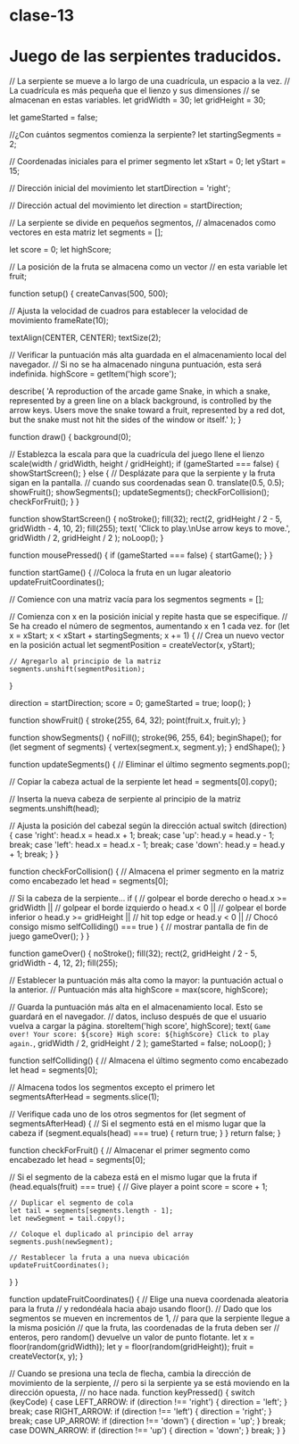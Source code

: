 # clase-13

# Juego de las serpientes traducidos.

// La serpiente se mueve a lo largo de una cuadrícula, un espacio a la vez.
// La cuadrícula es más pequeña que el lienzo y sus dimensiones
// se almacenan en estas variables.
let gridWidth = 30;
let gridHeight = 30;

let gameStarted = false;

//¿Con cuántos segmentos comienza la serpiente?
let startingSegments = 2;

// Coordenadas iniciales para el primer segmento
let xStart = 0;
let yStart = 15;

// Dirección inicial del movimiento
let startDirection = 'right';

// Dirección actual del movimiento
let direction = startDirection;

// La serpiente se divide en pequeños segmentos,
// almacenados como vectores en esta matriz
let segments = [];

let score = 0;
let highScore;

// La posición de la fruta se almacena como un vector
// en esta variable
let fruit;

function setup() {
  createCanvas(500, 500);

  // Ajusta la velocidad de cuadros para establecer la velocidad de movimiento
  frameRate(10);

  textAlign(CENTER, CENTER);
  textSize(2);

  // Verificar la puntuación más alta guardada en el almacenamiento local del navegador.
  // Si no se ha almacenado ninguna puntuación, esta será indefinida.
  highScore = getItem('high score');

  describe(
    'A reproduction of the arcade game Snake, in which a snake, represented by a green line on a black background, is controlled by the arrow keys. Users move the snake toward a fruit, represented by a red dot, but the snake must not hit the sides of the window or itself.'
  );
}

function draw() {
  background(0);

  // Establezca la escala para que la cuadrícula del juego llene el lienzo
  scale(width / gridWidth, height / gridHeight);
  if (gameStarted === false) {
    showStartScreen();
  } else {
    // Desplázate para que la serpiente y la fruta sigan en la pantalla.
    // cuando sus coordenadas sean 0.
    translate(0.5, 0.5);
    showFruit();
    showSegments();
    updateSegments();
    checkForCollision();
    checkForFruit();
  }
}

function showStartScreen() {
  noStroke();
  fill(32);
  rect(2, gridHeight / 2 - 5, gridWidth - 4, 10, 2);
  fill(255);
  text(
    'Click to play.\nUse arrow keys to move.',
    gridWidth / 2,
    gridHeight / 2
  );
  noLoop();
}

function mousePressed() {
  if (gameStarted === false) {
    startGame();
  }
}

function startGame() {
  //Coloca la fruta en un lugar aleatorio
  updateFruitCoordinates();

  // Comience con una matriz vacía para los segmentos
  segments = [];

  // Comienza con x en la posición inicial y repite hasta que se especifique.
  // Se ha creado el número de segmentos, aumentando x en 1 cada vez.
  for (let x = xStart; x < xStart + startingSegments; x += 1) {
    // Crea un nuevo vector en la posición actual
    let segmentPosition = createVector(x, yStart);

    // Agregarlo al principio de la matriz
    segments.unshift(segmentPosition);
  }

  direction = startDirection;
  score = 0;
  gameStarted = true;
  loop();
}

function showFruit() {
  stroke(255, 64, 32);
  point(fruit.x, fruit.y);
}

function showSegments() {
  noFill();
  stroke(96, 255, 64);
  beginShape();
  for (let segment of segments) {
    vertex(segment.x, segment.y);
  }
  endShape();
}

function updateSegments() {
  // Eliminar el último segmento
  segments.pop();

  // Copiar la cabeza actual de la serpiente
  let head = segments[0].copy();

  // Inserta la nueva cabeza de serpiente al principio de la matriz
  segments.unshift(head);

  // Ajusta la posición del cabezal según la dirección actual
  switch (direction) {
    case 'right':
      head.x = head.x + 1;
      break;
    case 'up':
      head.y = head.y - 1;
      break;
    case 'left':
      head.x = head.x - 1;
      break;
    case 'down':
      head.y = head.y + 1;
      break;
  }
}

function checkForCollision() {
  // Almacena el primer segmento en la matriz como encabezado
  let head = segments[0];

  // Si la cabeza de la serpiente...
  if (
    // golpear el borde derecho o
    head.x >= gridWidth ||
    // golpear el borde izquierdo o
    head.x < 0 ||
    // golpear el borde inferior o
    head.y >= gridHeight ||
    // hit top edge or
    head.y < 0 ||
    // Chocó consigo mismo
    selfColliding() === true
  ) {
    // mostrar pantalla de fin de juego
    gameOver();
  }
}

function gameOver() {
  noStroke();
  fill(32);
  rect(2, gridHeight / 2 - 5, gridWidth - 4, 12, 2);
  fill(255);

  // Establecer la puntuación más alta como la mayor: la puntuación actual o la anterior.
  // Puntuación más alta
  highScore = max(score, highScore);

  // Guarda la puntuación más alta en el almacenamiento local. Esto se guardará en el navegador.
  // datos, incluso después de que el usuario vuelva a cargar la página.
  storeItem('high score', highScore);
  text(
    `Game over!
Your score: ${score}
High score: ${highScore}
Click to play again.`,
    gridWidth / 2,
    gridHeight / 2
  );
  gameStarted = false;
  noLoop();
}

function selfColliding() {
  // Almacena el último segmento como encabezado
  let head = segments[0];

  // Almacena todos los segmentos excepto el primero
  let segmentsAfterHead = segments.slice(1);

  // Verifique cada uno de los otros segmentos
  for (let segment of segmentsAfterHead) {
    // Si el segmento está en el mismo lugar que la cabeza
    if (segment.equals(head) === true) {
      return true;
    }
  }
  return false;
}

function checkForFruit() {
  // Almacenar el primer segmento como encabezado
  let head = segments[0];

  // Si el segmento de la cabeza está en el mismo lugar que la fruta
  if (head.equals(fruit) === true) {
    // Give player a point
    score = score + 1;

    // Duplicar el segmento de cola
    let tail = segments[segments.length - 1];
    let newSegment = tail.copy();

    // Coloque el duplicado al principio del array
    segments.push(newSegment);

    // Restablecer la fruta a una nueva ubicación
    updateFruitCoordinates();
  }
}

function updateFruitCoordinates() {
  // Elige una nueva coordenada aleatoria para la fruta
  // y redondéala hacia abajo usando floor().
  // Dado que los segmentos se mueven en incrementos de 1,
  // para que la serpiente llegue a la misma posición
  // que la fruta, las coordenadas de la fruta deben ser
  // enteros, pero random() devuelve un valor de punto flotante.
  let x = floor(random(gridWidth));
  let y = floor(random(gridHeight));
  fruit = createVector(x, y);
}

// Cuando se presiona una tecla de flecha, cambia la dirección de movimiento de la serpiente,
// pero si la serpiente ya se está moviendo en la dirección opuesta,
// no hace nada.
function keyPressed() {
  switch (keyCode) {
    case LEFT_ARROW:
      if (direction !== 'right') {
        direction = 'left';
      }
      break;
    case RIGHT_ARROW:
      if (direction !== 'left') {
        direction = 'right';
      }
      break;
    case UP_ARROW:
      if (direction !== 'down') {
        direction = 'up';
      }
      break;
    case DOWN_ARROW:
      if (direction !== 'up') {
        direction = 'down';
      }
      break;
  }
}
